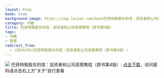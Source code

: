 ```yaml
---
layout: blog
book: true
background-image: https://img.locyoo.com/book巴菲特致股东的信：投资者和公司高管教程（原书第4版）.jpg
category: 书籍
title: 巴菲特致股东的信：投资者和公司高管教程（原书第4版）
tags:
- 书籍
- 管理
redirect_from:
  - /2024/03/巴菲特致股东的信：投资者和公司高管教程（原书第4版）/
---
```

![](https://img.locyoo.com/book巴菲特致股东的信：投资者和公司高管教程（原书第4版）.jpg)
巴菲特致股东的信：投资者和公司高管教程（原书第4版）: <a name = "ref1" href="https://url18.ctfile.com/f/50983618-1345402579-07e25a?p=3619">点击下载</a>，访问密码请点击右上方“关于”自行查看